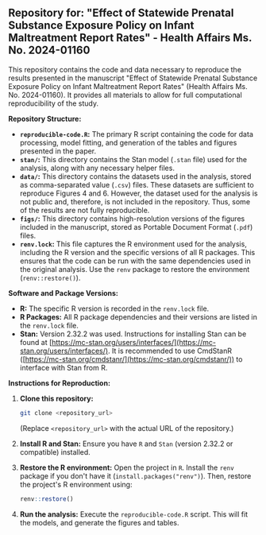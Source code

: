 ## Repository for: "Effect of Statewide Prenatal Substance Exposure Policy on Infant Maltreatment Report Rates" - Health Affairs Ms. No. 2024-01160

This repository contains the code and data necessary to reproduce the results
presented in the manuscript "Effect of Statewide Prenatal Substance Exposure
Policy on Infant Maltreatment Report Rates" (Health Affairs Ms. No. 2024-01160).
It provides all materials to allow for full computational reproducibility of the
study.

**Repository Structure:**

*   **`reproducible-code.R`:** The primary R script containing the code for data
    processing, model fitting, and generation of the tables and figures
    presented in the paper.
*   **`stan/`:** This directory contains the Stan model (`.stan` file) used for
    the analysis, along with any necessary helper files.
*   **`data/`:** This directory contains the datasets used in the analysis,
    stored as comma-separated value (`.csv`) files. These datasets are
    sufficient to reproduce Figures 4 and 6. However, the dataset used for the
    analysis is not public and, therefore, is not included in the
    repository. Thus, some of the results are not fully reproducible.
*   **`figs/`:** This directory contains high-resolution versions of the figures
    included in the manuscript, stored as Portable Document Format (`.pdf`)
    files.
*   **`renv.lock`:** This file captures the R environment used for the analysis,
    including the R version and the specific versions of all R packages. This
    ensures that the code can be run with the same dependencies used in the
    original analysis. Use the `renv` package to restore the environment
    (`renv::restore()`).

**Software and Package Versions:**

*   **R:** The specific R version is recorded in the `renv.lock` file.
*   **R Packages:** All R package dependencies and their versions are listed in
    the `renv.lock` file.
*   **Stan:** Version 2.32.2 was used.  Instructions for installing Stan can be
    found at
    [https://mc-stan.org/users/interfaces/](https://mc-stan.org/users/interfaces/).
    It is recommended to use CmdStanR
    ([https://mc-stan.org/cmdstanr/](https://mc-stan.org/cmdstanr/)) to
    interface with Stan from R.

**Instructions for Reproduction:**

1.  **Clone this repository:**
    ```bash
    git clone <repository_url>
    ```
    (Replace `<repository_url>` with the actual URL of the repository.)

2.  **Install R and Stan:** Ensure you have `R` and `Stan` (version 2.32.2 or
    compatible) installed.

3.  **Restore the R environment:** Open the project in `R`. Install the `renv`
    package if you don't have it (`install.packages("renv")`). Then, restore the
    project's R environment using:
    ```R
    renv::restore()
    ```

4.  **Run the analysis:** Execute the `reproducible-code.R` script. This will
    fit the models, and generate the figures and tables.
